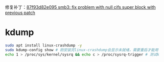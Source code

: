 修复补丁：[87f93d82e095 smb3: fix problem with null cifs super block with previous patch](https://lore.kernel.org/all/20230405135709.100174-1-ptyadav@amazon.de/)

# kdump

<!-- 内网kdump： http://172.20.185.177:8090/pages/viewpage.action?pageId=11043313 -->

```sh
sudo apt install linux-crashdump -y
sudo kdump-config show # 刚安装完linux-crashdump会显示未就绪，需要重启才能用
echo 1 > /proc/sys/kernel/sysrq && echo c > /proc/sysrq-trigger # 测试kdump
```